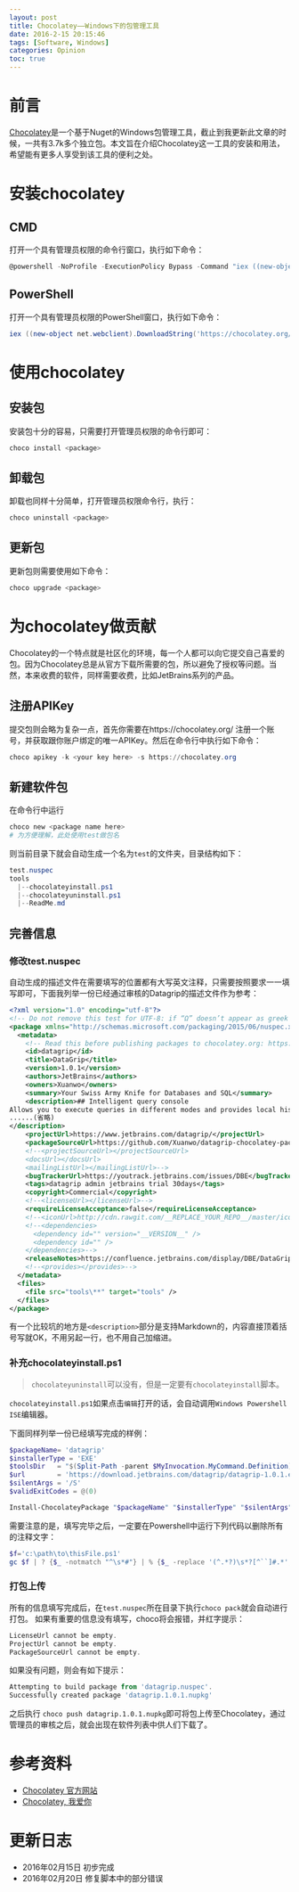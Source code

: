 ```yaml
---
layout: post
title: Chocolatey——Windows下的包管理工具
date: 2016-2-15 20:15:46
tags: [Software, Windows]
categories: Opinion
toc: true
---
```


# 前言
[Chocolatey](https://chocolatey.org/)是一个基于Nuget的Windows包管理工具，截止到我更新此文章的时候，一共有3.7k多个独立包。本文旨在介绍Chocolatey这一工具的安装和用法，希望能有更多人享受到该工具的便利之处。

<!-- more -->

# 安装chocolatey

## CMD
打开一个具有管理员权限的命令行窗口，执行如下命令：
```PowerShell
@powershell -NoProfile -ExecutionPolicy Bypass -Command "iex ((new-object net.webclient).DownloadString('https://chocolatey.org/install.ps1'))" && SET PATH=%PATH%;%ALLUSERSPROFILE%\chocolatey\bin
```

## PowerShell
打开一个具有管理员权限的PowerShell窗口，执行如下命令：
```PowerShell
iex ((new-object net.webclient).DownloadString('https://chocolatey.org/install.ps1'))
```

# 使用chocolatey

## 安装包

安装包十分的容易，只需要打开管理员权限的命令行即可：

```PowerShell
choco install <package>
```

## 卸载包

卸载也同样十分简单，打开管理员权限命令行，执行：

```PowerShell
choco uninstall <package>
```

## 更新包

更新包则需要使用如下命令：

```PowerShell
choco upgrade <package>
```

# 为chocolatey做贡献

Chocolatey的一个特点就是社区化的环境，每一个人都可以向它提交自己喜爱的包。因为Chocolatey总是从官方下载所需要的包，所以避免了授权等问题。当然，本来收费的软件，同样需要收费，比如JetBrains系列的产品。

## 注册APIKey

提交包则会略为复杂一点，首先你需要在https://chocolatey.org/ 注册一个账号，并获取跟你账户绑定的唯一APIKey。然后在命令行中执行如下命令：

```PowerShell
choco apikey -k <your key here> -s https://chocolatey.org
```

## 新建软件包

在命令行中运行

```PowerShell
choco new <package name here>
# 为方便理解，此处使用test做包名
```
则当前目录下就会自动生成一个名为`test`的文件夹，目录结构如下：

```PowerShell
test.nuspec
tools
  |--chocolateyinstall.ps1
  |--chocolateyuninstall.ps1
  |--ReadMe.md
```

## 完善信息

### 修改test.nuspec

自动生成的描述文件在需要填写的位置都有大写英文注释，只需要按照要求一一填写即可，下面我列举一份已经通过审核的Datagrip的描述文件作为参考：

```XML
<?xml version="1.0" encoding="utf-8"?>
<!-- Do not remove this test for UTF-8: if “Ω” doesn’t appear as greek uppercase omega letter enclosed in quotation marks, you should use an editor that supports UTF-8, not this one. -->
<package xmlns="http://schemas.microsoft.com/packaging/2015/06/nuspec.xsd">
  <metadata>
    <!-- Read this before publishing packages to chocolatey.org: https://github.com/chocolatey/chocolatey/wiki/CreatePackages -->
    <id>datagrip</id>
    <title>DataGrip</title>
    <version>1.0.1</version>
    <authors>JetBrains</authors>
    <owners>Xuanwo</owners>
    <summary>Your Swiss Army Knife for Databases and SQL</summary>
    <description>## Intelligent query console
Allows you to execute queries in different modes and provides local history that keeps track of all your activity and protects you from losing your work.
......(省略)
</description>
    <projectUrl>https://www.jetbrains.com/datagrip/</projectUrl>
    <packageSourceUrl>https://github.com/Xuanwo/datagrip-chocolatey-package</packageSourceUrl>
    <!--<projectSourceUrl></projectSourceUrl>
    <docsUrl></docsUrl>
    <mailingListUrl></mailingListUrl>-->
    <bugTrackerUrl>https://youtrack.jetbrains.com/issues/DBE</bugTrackerUrl>
    <tags>datagrip admin jetbrains trial 30days</tags>
    <copyright>Commercial</copyright>
    <!--<licenseUrl></licenseUrl>-->
    <requireLicenseAcceptance>false</requireLicenseAcceptance>
    <!--<iconUrl>http://cdn.rawgit.com/__REPLACE_YOUR_REPO__/master/icons/datagrip.png</iconUrl>-->
    <!--<dependencies>
      <dependency id="" version="__VERSION__" />
      <dependency id="" />
    </dependencies>-->
    <releaseNotes>https://confluence.jetbrains.com/display/DBE/DataGrip+1.0.1+Release+Notes</releaseNotes>
    <!--<provides></provides>-->
  </metadata>
  <files>
    <file src="tools\**" target="tools" />
  </files>
</package>
```

有一个比较坑的地方是`<description>`部分是支持Markdown的，内容直接顶着括号写就OK，不用另起一行，也不用自己加缩进。

### 补充chocolateyinstall.ps1

> `chocolateyuninstall`可以没有，但是一定要有`chocolateyinstall`脚本。

`chocolateyinstall.ps1`如果点击`编辑`打开的话，会自动调用`Windows Powershell ISE`编辑器。

下面同样列举一份已经填写完成的样例：

```PowerShell
$packageName= 'datagrip'
$installerType = 'EXE'
$toolsDir   = "$(Split-Path -parent $MyInvocation.MyCommand.Definition)"
$url        = 'https://download.jetbrains.com/datagrip/datagrip-1.0.1.exe'
$silentArgs = '/S'
$validExitCodes = @(0)

Install-ChocolateyPackage "$packageName" "$installerType" "$silentArgs" "$url"  -validExitCodes $validExitCodes
```

需要注意的是，填写完毕之后，一定要在Powershell中运行下列代码以删除所有的注释文字：

```PowerShell
$f='c:\path\to\thisFile.ps1'
gc $f | ? {$_ -notmatch "^\s*#"} | % {$_ -replace '(^.*?)\s*?[^``]#.*','$1'} | Out-File $f+".~" -en utf8; mv -fo $f+".~" $f
```

### 打包上传

所有的信息填写完成后，在`test.nuspec`所在目录下执行`choco pack`就会自动进行打包。
如果有重要的信息没有填写，choco将会报错，并红字提示：

```PowerShell
LicenseUrl cannot be empty.
ProjectUrl cannot be empty.
PackageSourceUrl cannot be empty.
```

如果没有问题，则会有如下提示：

```PowerShell
Attempting to build package from 'datagrip.nuspec'.
Successfully created package 'datagrip.1.0.1.nupkg'
```

之后执行 `choco push datagrip.1.0.1.nupkg`即可将包上传至Chocolatey，通过管理员的审核之后，就会出现在软件列表中供人们下载了。


# 参考资料

- [Chocolatey 官方网站](https://chocolatey.org/)
- [Chocolatey, 我爱你](http://isaachan.github.io/blog/2013/02/07/chocolatey-i-love-you/)

# 更新日志

- 2016年02月15日 初步完成
- 2016年02月20日 修复脚本中的部分错误